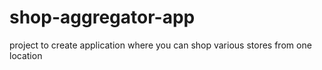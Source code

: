 # shop-aggregator-app
project to create application where you can shop various stores from one location
